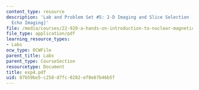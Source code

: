```yaml
---
content_type: resource
description: 'Lab and Problem Set #5: 2-D Imaging and Slice Selection [2-D Gradient
  Echo Imaging]'
file: /media/courses/22-920-a-hands-on-introduction-to-nuclear-magnetic-resonance-january-iap-1997/87b59be5c258d7fc0282ef8e67b46b5f_exp4.pdf
file_type: application/pdf
learning_resource_types:
- Labs
ocw_type: OCWFile
parent_title: Labs
parent_type: CourseSection
resourcetype: Document
title: exp4.pdf
uid: 87b59be5-c258-d7fc-0282-ef8e67b46b5f
---
```


